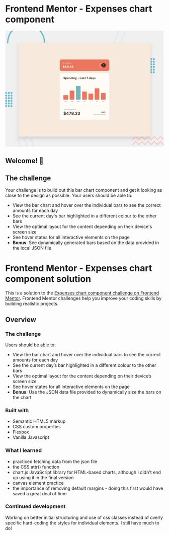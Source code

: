 # Frontend Mentor - Expenses chart component

![Design preview for the Expenses chart component coding challenge](./design/desktop-preview.jpg)

## Welcome! 👋

## The challenge

Your challenge is to build out this bar chart component and get it looking as close to the design as possible.
Your users should be able to:

- View the bar chart and hover over the individual bars to see the correct amounts for each day
- See the current day's bar highlighted in a different colour to the other bars
- View the optimal layout for the content depending on their device's screen size
- See hover states for all interactive elements on the page
- **Bonus**: See dynamically generated bars based on the data provided in the local JSON file

# Frontend Mentor - Expenses chart component solution

This is a solution to the [Expenses chart component challenge on Frontend Mentor](https://www.frontendmentor.io/challenges/expenses-chart-component-e7yJBUdjwt). Frontend Mentor challenges help you improve your coding skills by building realistic projects. 


## Overview

### The challenge

Users should be able to:

- View the bar chart and hover over the individual bars to see the correct amounts for each day
- See the current day’s bar highlighted in a different colour to the other bars
- View the optimal layout for the content depending on their device’s screen size
- See hover states for all interactive elements on the page
- **Bonus**: Use the JSON data file provided to dynamically size the bars on the chart


### Built with

- Semantic HTML5 markup
- CSS custom properties
- Flexbox
- Vanilla Javascript

### What I learned

- practiced fetching data from the json file
- the CSS attr() function
- chart.js JavaScript library for HTML-based charts, although I didn't end up using it in the final version
- canvas element practice
- the importance of removing default margins - doing this first would have saved a great deal of time

### Continued development

Working on better initial structuring and use of css classes instead of overly specific hard-coding the styles for individual elements. I still have much to do! 


